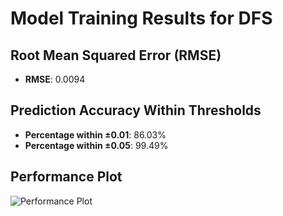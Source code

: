 # Model Training Results for DFS

## Root Mean Squared Error (RMSE)
- **RMSE**: 0.0094

## Prediction Accuracy Within Thresholds
- **Percentage within ±0.01**: 86.03%
- **Percentage within ±0.05**: 99.49%

## Performance Plot
![Performance Plot](../imgs/DFS.png)
